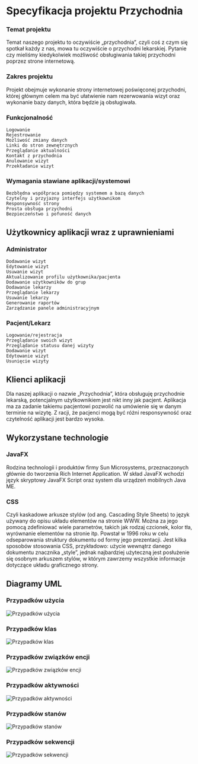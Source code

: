 # Specyfikacja projektu Przychodnia


### Temat projektu

Temat naszego projektu to oczywiście „przychodnia”, czyli coś z czym się spotkał każdy z nas, mowa tu oczywiście o przychodni lekarskiej. Pytanie czy mieliśmy kiedykolwiek możliwość obsługiwania takiej przychodni poprzez strone internetową.

### Zakres projektu

Projekt obejmuje wykonanie strony internetowej poświęconej przychodni, której głównym celem ma być ułatwienie nam rezerwowania wizyt oraz wykonanie bazy danych, która będzie  ją obsługiwała.


### Funkcjonalność
	Logowanie
	Rejestrowanie
	Możliwość zmiany danych
	Linki do stron zewnętrznych
	Przeglądanie aktualności
	Kontakt z przychodnia
	Anulowanie wizyt
	Przekładanie wizyt

### Wymagania stawiane aplikacji/systemowi
	Bezbłędna współpraca pomiędzy systemem a bazą danych
	Czytelny i przyjazny interfejs użytkownikom
	Responsywność strony
	Prosta obsługa przychodni
	Bezpieczeństwo i pofuność danych

## Użytkownicy aplikacji wraz z uprawnieniami
       
### Administrator
	Dodawanie wizyt
	Edytowanie wizyt
	Usuwanie wizyt
	Aktualizowanie profilu użytkownika/pacjenta
	Dodawanie użytkowników do grup
	Dodawanie lekarzy
	Przeglądanie lekarzy
	Usuwanie lekarzy
	Generowanie raportów
	Zarządzanie panele administracyjnym
    
### Pacjent/Lekarz
	Logowanie/rejestracja
	Przeglądanie swoich wizyt
	Przeglądanie statusu danej wizyty
	Dodawanie wizyt
	Edytowanie wizyt
	Usunięcie wizyty
	
## Klienci aplikacji

Dla naszej aplikacji o nazwie „Przychodnia”, która obsługuję przychodnie lekarską, potencjalnym użytkownikiem jest nikt inny jak pacjent. Aplikacja ma za zadanie takiemu pacjentowi pozwolić na umówienie się w danym terminie na wizytę. Z racji, że pacjenci mogą być różni responsywność oraz czytelność aplikacji jest bardzo wysoka.

## Wykorzystane technologie

### JavaFX

Rodzina technologii i produktów firmy Sun Microsystems, przeznaczonych głównie do tworzenia Rich Internet Application. W skład JavaFX wchodzi język skryptowy JavaFX Script oraz system dla urządzeń mobilnych Java ME.

### CSS

Czyli kaskadowe arkusze stylów (od ang. Cascading Style Sheets) to język używany do opisu układu elementów na stronie WWW. Można za jego pomocą zdefiniować wiele parametrów, takich jak rodzaj czcionek, kolor tła, wyrównanie elementów na stronie itp. Powstał w 1996 roku w celu odseparowania struktury dokumentu od formy jego prezentacji. Jest kilka sposobów stosowania CSS, przykładowo: użycie wewnątrz danego dokumentu znacznika „style”, jednak najbardziej użyteczną jest posłużenie się osobnym arkuszem stylów, w którym zawrzemy wszystkie informacje dotyczące układu graficznego strony.

## Diagramy UML

### Przypadków użycia
![Przypadków użycia](https://user-images.githubusercontent.com/37274710/77594557-1e25e980-6ef7-11ea-802b-86b8467b6d98.PNG)

### Przypadków klas
![Przypadków klas](https://user-images.githubusercontent.com/37274710/77594616-4877a700-6ef7-11ea-8ef5-c004e817e0a9.PNG)

### Przypadków związków encji
![Przypadków związków encji](https://user-images.githubusercontent.com/37274710/77594615-47df1080-6ef7-11ea-95e9-6714ef6e59a4.PNG)

### Przypadków aktywności
![Przypadków aktywności](https://user-images.githubusercontent.com/37274710/77594612-47467a00-6ef7-11ea-95c5-6e71e9e9038b.PNG)

### Przypadków stanów
![Przypadków stanów](https://user-images.githubusercontent.com/37274710/77594619-49103d80-6ef7-11ea-845f-7e6d553109eb.PNG)

### Przypadków sekwencji
![Przypadków sekwencji](https://user-images.githubusercontent.com/37274710/77594621-49103d80-6ef7-11ea-989c-151fc76a20f7.PNG)
